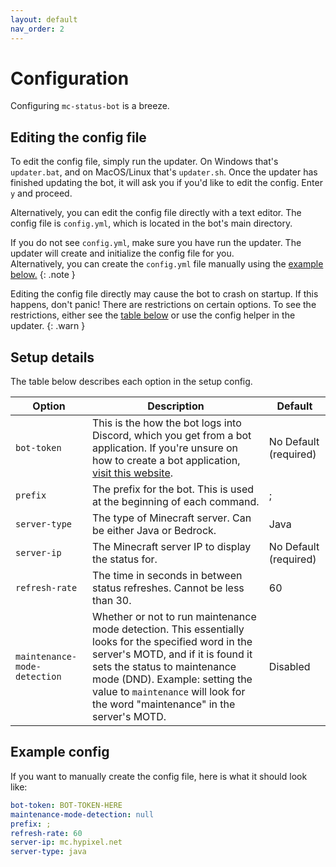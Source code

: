 ```yaml
---
layout: default
nav_order: 2
---
```


# Configuration

Configuring `mc-status-bot` is a breeze.

## Editing the config file

To edit the config file, simply run the updater. On Windows that's `updater.bat`, and on MacOS/Linux that's `updater.sh`.
Once the updater has finished updating the bot, it will ask you if you'd like to edit the config. Enter `y` and proceed.

Alternatively, you can edit the config file directly with a text editor.
The config file is `config.yml`, which is located in the bot's main directory.

If you do not see `config.yml`, make sure you
have run the updater. The updater will create and initialize the config file for you.<br>
Alternatively, you can create the `config.yml` file manually using the [example below.](#example-config)
{: .note }

Editing the config file directly may cause the bot to crash on startup. If this happens, don't panic!
There are restrictions on certain options. To see the restrictions, either see the [table below](#setup-details)
or use the config helper in the updater. 
{: .warn }

## Setup details

The table below describes each option in the setup config.

| Option                       | Description                                                                                                                                                                                                                                                                                   | Default               |
|------------------------------|-----------------------------------------------------------------------------------------------------------------------------------------------------------------------------------------------------------------------------------------------------------------------------------------------|-----------------------|
| `bot-token`                  | This is the how the bot logs into Discord, which you get from a bot application. If you're unsure on how to create a bot application, [visit this website](https://discordpy.readthedocs.io/en/latest/discord.html).                                                                          | No Default (required) |
| `prefix`                     | The prefix for the bot. This is used at the beginning of each command.                                                                                                                                                                                                                        | ;                     |
| `server-type`                | The type of Minecraft server. Can be either Java or Bedrock.                                                                                                                                                                                                                                  | Java                  |
| `server-ip`                  | The Minecraft server IP to display the status for.                                                                                                                                                                                                                                            | No Default (required) |
| `refresh-rate`               | The time in seconds in between status refreshes. Cannot be less than 30.                                                                                                                                                                                                                      | 60                    |
| `maintenance-mode-detection` | Whether or not to run maintenance mode detection. This essentially looks for the specified word in the server's MOTD, and if it is found it sets the status to maintenance mode (DND). Example: setting the value to `maintenance` will look for the word "maintenance" in the server's MOTD. | Disabled              |

## Example config

If you want to manually create the config file, here is what it should look like:

```yml
bot-token: BOT-TOKEN-HERE
maintenance-mode-detection: null
prefix: ;
refresh-rate: 60
server-ip: mc.hypixel.net
server-type: java
```
